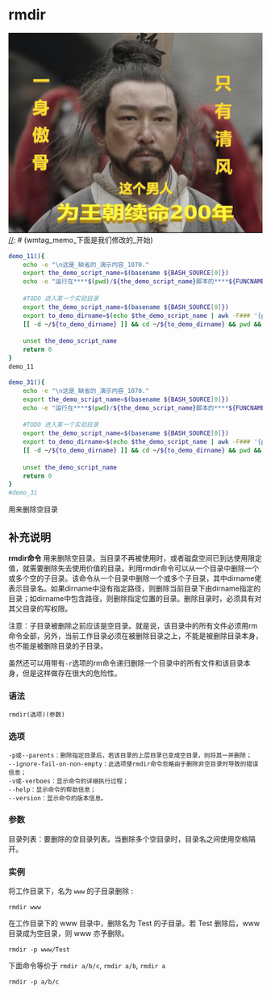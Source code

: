 rmdir
===
![](../../../wmimages/wm71_club.png)
[//]: # (wmtag_memo_下面是我们修改的_开始)


```bash
demo_11(){
    echo -e "\n这是_缺省的_演示内容_1070."
    export the_demo_script_name=$(basename ${BASH_SOURCE[0]})
    echo -e "运行在****$(pwd)/${the_demo_script_name}脚本的****${FUNCNAME}()函数中****第${LINENO}行\n"

    #TODO 进入某一个实验目录
    export the_demo_script_name=$(basename ${BASH_SOURCE[0]})
    export to_demo_dirname=$(echo $the_demo_script_name | awk -F### '{print $1}')
    [[ -d ~/${to_demo_dirname} ]] && cd ~/${to_demo_dirname} && pwd && ls -l

    unset the_demo_script_name
    return 0
}
demo_11
```


```bash
demo_31(){
    echo -e "\n这是_缺省的_演示内容_1070."
    export the_demo_script_name=$(basename ${BASH_SOURCE[0]})
    echo -e "运行在****$(pwd)/${the_demo_script_name}脚本的****${FUNCNAME}()函数中****第${LINENO}行\n"

    #TODO 进入某一个实验目录
    export the_demo_script_name=$(basename ${BASH_SOURCE[0]})
    export to_demo_dirname=$(echo $the_demo_script_name | awk -F### '{print $1}')
    [[ -d ~/${to_demo_dirname} ]] && cd ~/${to_demo_dirname} && pwd && ls -l

    unset the_demo_script_name
    return 0
}
#demo_31
```


[//]: # (wmtag_memo_下面是我们修改的_结束)



用来删除空目录

## 补充说明

**rmdir命令** 用来删除空目录。当目录不再被使用时，或者磁盘空间已到达使用限定值，就需要删除失去使用价值的目录。利用rmdir命令可以从一个目录中删除一个或多个空的子目录。该命令从一个目录中删除一个或多个子目录，其中dirname佬表示目录名。如果dirname中没有指定路径，则删除当前目录下由dirname指定的目录；如dirname中包含路径，则删除指定位置的目录。删除目录时，必须具有对其父目录的写权限。

注意：子目录被删除之前应该是空目录。就是说，该目录中的所有文件必须用rm命令全部，另外，当前工作目录必须在被删除目录之上，不能是被删除目录本身，也不能是被删除目录的子目录。

虽然还可以用带有`-r`选项的rm命令递归删除一个目录中的所有文件和该目录本身，但是这样做存在很大的危险性。

###  语法

```shell
rmdir(选项)(参数)
```

###  选项

```shell
-p或--parents：删除指定目录后，若该目录的上层目录已变成空目录，则将其一并删除；
--ignore-fail-on-non-empty：此选项使rmdir命令忽略由于删除非空目录时导致的错误信息；
-v或-verboes：显示命令的详细执行过程；
--help：显示命令的帮助信息；
--version：显示命令的版本信息。
```

###  参数

目录列表：要删除的空目录列表。当删除多个空目录时，目录名之间使用空格隔开。

###  实例

将工作目录下，名为 `www` 的子目录删除 :

```shell
rmdir www
```

在工作目录下的 www 目录中，删除名为 Test 的子目录。若 Test 删除后，www 目录成为空目录，则 www 亦予删除。

```shell
rmdir -p www/Test
```

下面命令等价于 `rmdir a/b/c`, `rmdir a/b`, `rmdir a`

```shell
rmdir -p a/b/c
```



